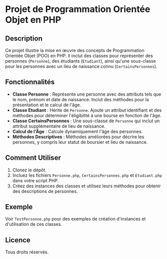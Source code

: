 # Projet de Programmation Orientée Objet en PHP

## Description
Ce projet illustre la mise en œuvre des concepts de Programmation Orientée Objet (POO) en PHP. Il inclut des classes pour représenter des personnes (`Personne`), des étudiants (`Etudiant`), ainsi qu'une sous-classe pour les personnes avec un lieu de naissance connu (`CertainsPersonnes`).

## Fonctionnalités
- **Classe Personne** : Représente une personne avec des attributs tels que le nom, prénom et date de naissance. Inclut des méthodes pour la présentation et le calcul de l'âge.
- **Classe Etudiant** : Hérite de `Personne`. Ajoute un attribut identifiant et des méthodes pour déterminer l'éligibilité à une bourse en fonction de l'âge.
- **Classe CertainsPersonnes** : Une sous-classe de `Personne` qui inclut un attribut supplémentaire de lieu de naissance.
- **Calcul de l'Âge** : Calcule dynamiquement l'âge des personnes.
- **Méthodes Descriptives** : Méthodes améliorées pour décrire les personnes, y compris leur statut de boursier et lieu de naissance.

## Comment Utiliser
1. Clonez le dépôt.
2. Incluez les fichiers `Personne.php`, `CertainsPersonnes.php` et `Etudiant.php` dans votre script PHP.
3. Créez des instances des classes et utilisez leurs méthodes pour obtenir des descriptions de personnes.

## Exemple
Voir `TestPersonne.php` pour des exemples de création d'instances et d'utilisation de ces classes.

## Licence
Tous droits réservés.


